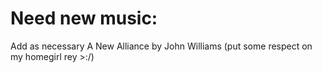 # Need new music:
Add as necessary 
A New Alliance by John Williams (put some respect on my homegirl rey >:/)
